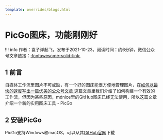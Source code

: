 ```yaml
---
template: overrides/blogs.html
---
```


# PicGo图床，功能刚刚好

!!! info
    作者：袁子弹起飞，发布于2021-10-23，阅读时间：约6分钟，微信公众号文章链接：[:fontawesome-solid-link:]()

## 1 前言

自媒体工作流里图片不可或缺，有一个好的图床能很方便地管理图片，在[如何以最快的速度写出一篇优美的公众号文章
](https://mp.weixin.qq.com/s/waCqTAo70jK9J0kscOfz-g)这篇文章里我们介绍了如何构建一个有效的工作流，但因为某些原因，mdnice里的GitHub图床已经无法使用，所以这篇文章介绍一个新的实用图床工具 - PicGo

## 2 安装PicGo

PicGo支持Windows和macOS，可以从其[GitHub官网](https://github.com/Molunerfinn/PicGo/releases)下载